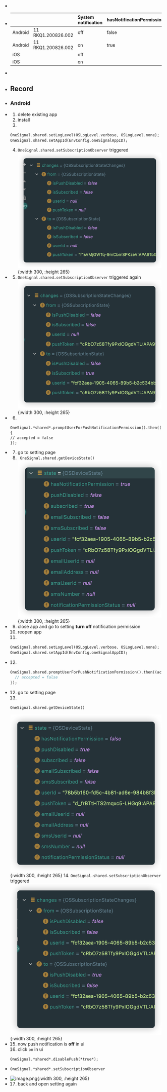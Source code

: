 -
- |||System notification|hasNotificationPermission|pushDisabled|subscribed|notificationPermissionStatus|
  |--|--|--|--|--|--|--|
  |Android|11 RKQ1.200826.002|off|false|true|false|null|
  |Android|11 RKQ1.200826.002|on|true|false|true|null|
  |iOS||off|||||
  |iOS||on|||||
-
- ## Record
- ### Android
- 1. delete existing app
  2. install
  3. 
  ```dart
  OneSignal.shared.setLogLevel(OSLogLevel.verbose, OSLogLevel.none);
  OneSignal.shared.setAppId(EnvConfig.oneSignalAppID);
  ```
  4. `OneSignal.shared.setSubscriptionObserver` triggered
  ![image.png](../assets/image_1660621311388_0.png){:width 300, :height 265}
- 5. `OneSignal.shared.setSubscriptionObserver` triggered again
  ![image.png](../assets/image_1660621536789_0.png){:width 300, :height 265}
- 6. 
  ```
  OneSignal.*shared*.promptUserForPushNotificationPermission().then((accepted) {
  // accepted = false
  });
  ```
- 7. go to setting page
  8. ` OneSignal.shared.getDeviceState()`
  ![image.png](../assets/image_1660621748611_0.png){:width 300, :height 265}
- 9. close app and go to setting **turn off** notification permission
  10. reopen app
  11. 
  ```dart
  OneSignal.shared.setLogLevel(OSLogLevel.verbose, OSLogLevel.none);
  OneSignal.shared.setAppId(EnvConfig.oneSignalAppID);
  ```
- 12. 
  ```dart
  OneSignal.shared.promptUserForPushNotificationPermission().then((accepted) {
  	// accepted = false
  });
  ```
- 12. go to setting page
  13. 
  ```dart
  OneSignal.shared.getDeviceState()
  ```
  ![image.png](../assets/image_1660623596994_0.png){:width 300, :height 265}
  14. `OneSignal.shared.setSubscriptionObserver` triggered
  ![image.png](../assets/image_1660622531311_0.png){:width 300, :height 265}
- 15. now push notification is **off** in ui
  16. click `on` in ui
  ```
  OneSignal.*shared*.disablePush(*true*);
  ```
- ```
  OneSignal.*shared*.setSubscriptionObserver
  ```
- ![image.png](../assets/image_1660623808500_0.png){:width 300, :height 265}
- 17. back and open setting again